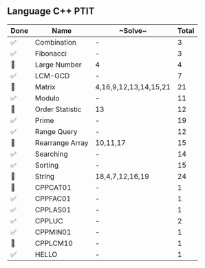## Language C++ PTIT

| Done | Name          | ~Solve~ | Total |
|----|-----------------|---------|-------|
| ✅ | Combination     | - | 3 |
| ✅ | Fibonacci       | - | 3 |
| 🔳 | Large Number    | 4 | 4 |
| ✅ | LCM-GCD         | - | 7 |
| 🔳 | Matrix          | 4,16,9,12,13,14,15,21 | 21 |
| ✅ | Modulo          | - | 11 |
| 🔳 | Order Statistic | 13 | 12 |
| ✅ | Prime           | - | 19 |
| ✅ | Range Query     | - | 12 |
| 🔳 | Rearrange Array | 10,11,17 | 15 |
| ✅ | Searching       | - | 14 |
| ✅ | Sorting         | - | 15 |
| 🔳 | String          | 18,4,7,12,16,19 | 24 |
| 🔳 | CPPCAT01        | - | 1 |
| ✅ | CPPFAC01        | - | 1 |
| ✅ | CPPLAS01        | - | 1 |
| ✅ | CPPLUC          | - | 2 |
| ✅ | CPPMIN01        | - | 1 |
| 🔳 | CPPLCM10        | - | 1 |
| ✅ | HELLO           | - | 1 |
